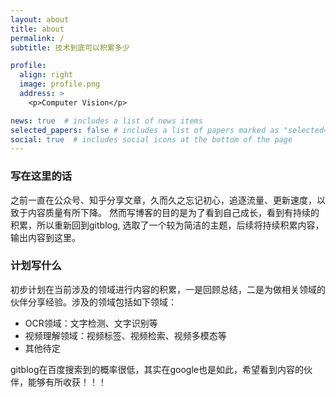 ```yaml
---
layout: about
title: about
permalink: /
subtitle: 技术到底可以积累多少

profile:
  align: right
  image: profile.png
  address: >
    <p>Computer Vision</p>

news: true  # includes a list of news items
selected_papers: false # includes a list of papers marked as "selected={true}"
social: true  # includes social icons at the bottom of the page
---
```


### 写在这里的话
之前一直在公众号、知乎分享文章，久而久之忘记初心，追逐流量、更新速度，以致于内容质量有所下降。
然而写博客的目的是为了看到自己成长，看到有持续的积累，所以重新回到gitblog, 选取了一个较为简洁的主题，后续将持续积累内容，输出内容到这里。

### 计划写什么
初步计划在当前涉及的领域进行内容的积累，一是回顾总结，二是为做相关领域的伙伴分享经验。涉及的领域包括如下领域：
- OCR领域：文字检测、文字识别等
- 视频理解领域：视频标签、视频检索、视频多模态等
- 其他待定

gitblog在百度搜索到的概率很低，其实在google也是如此，希望看到内容的伙伴，能够有所收获！！！